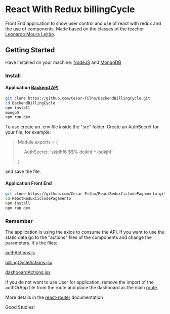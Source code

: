 # React With Redux billingCycle
Front End application to show user control and use of react with redux and the use of components.
Made based on the classes of the teacher [Leonardo Moura Leitão](https://www.youtube.com/watch?v=5sMBYBRwJ5Q&list=PLDm7BSK-M5YleJFYqnxvs7DZruSPmCgya).

## Getting Started

Have Installed on your machine:
[NodeJS](https://nodejs.org/en/) and [MongoDB](https://www.mongodb.com/download-center?jmp=nav#community)

### Install

#### Application [Backend API](https://github.com/Cesar-Filho/BackendBillingCycle)
```sh
git clone https://github.com/Cesar-Filho/BackendBillingCycle.git
cd BackendBillingCycle
npm install
mongoD
npm run dev
```
To use create an .env file inside the "src" folder.
Create an AuthSecret for your file, for example:
> Module.exports = {
>
>     AuthSecret: 'skjdhf6 $$% dojkhf ^ (sdkjhf'
>    
>}

and save the file.

#### Application Front End
```sh
git clone https://github.com/Cesar-Filho/ReactReduxCiclodePagamento.git
cd ReactReduxCiclodePagamento
npm install
npm run dev
```

### Remember

The application is using the axios to consume the API. If you want to use the static data go to the "actions" 
files of the components and change the parameters.
It's the files:

[authActions.js](https://github.com/Cesar-Filho/ReactReduxCiclodePagamento/blob/master/src/auth/authActions.js)

[billingCycleActions.jsx](https://github.com/Cesar-Filho/ReactReduxCiclodePagamento/blob/master/src/billingCycle/billingCycleActions.jsx)

[dashboardActions.jsx](https://github.com/Cesar-Filho/ReactReduxCiclodePagamento/blob/master/src/dashboard/dashboardActions.jsx)

If you do not want to use User for application, remove the import of the authOrApp file from the route and place the dashboard as 
the main [route](https://github.com/Cesar-Filho/ReactReduxCiclodePagamento/blob/master/src/main/routes.jsx).

More details in the [react-router](https://github.com/ReactTraining/react-router) documentation

Good Studies!
